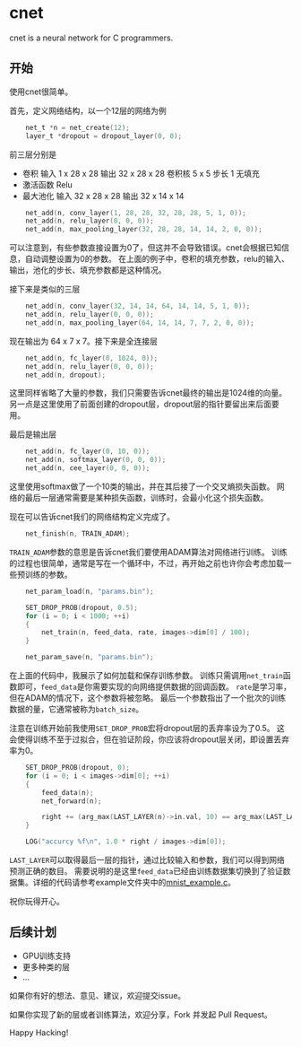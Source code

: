 cnet
====

cnet is a neural network for C programmers.

开始
----

使用cnet很简单。

首先，定义网络结构，以一个12层的网络为例
``` c
	net_t *n = net_create(12);
	layer_t *dropout = dropout_layer(0, 0);
```
前三层分别是

- 卷积 输入 1 x 28 x 28 输出 32 x 28 x 28 卷积核 5 x 5 步长 1 无填充
- 激活函数 Relu
- 最大池化 输入 32 x 28 x 28 输出 32 x 14 x 14
``` c
	net_add(n, conv_layer(1, 28, 28, 32, 28, 28, 5, 1, 0));
	net_add(n, relu_layer(0, 0, 0));
	net_add(n, max_pooling_layer(32, 28, 28, 14, 14, 2, 0, 0));
```
可以注意到，有些参数直接设置为0了，但这并不会导致错误。cnet会根据已知信息，自动调整设置为0的参数。
在上面的例子中，卷积的填充参数，relu的输入、输出，池化的步长、填充参数都是这种情况。

接下来是类似的三层
``` c
	net_add(n, conv_layer(32, 14, 14, 64, 14, 14, 5, 1, 0));
	net_add(n, relu_layer(0, 0, 0));
	net_add(n, max_pooling_layer(64, 14, 14, 7, 7, 2, 0, 0));
```
现在输出为 64 x 7 x 7。接下来是全连接层
``` c
	net_add(n, fc_layer(0, 1024, 0));
	net_add(n, relu_layer(0, 0, 0));
	net_add(n, dropout);
```
这里同样省略了大量的参数，我们只需要告诉cnet最终的输出是1024维的向量。
另一点是这里使用了前面创建的dropout层，dropout层的指针要留出来后面要用。

最后是输出层
``` c
	net_add(n, fc_layer(0, 10, 0));
	net_add(n, softmax_layer(0, 0, 0));
	net_add(n, cee_layer(0, 0, 0));
```
这里使用softmax做了一个10类的输出，并在其后接了一个交叉熵损失函数。
网络的最后一层通常需要是某种损失函数，训练时，会最小化这个损失函数。

现在可以告诉cnet我们的网络结构定义完成了。
``` c
    net_finish(n, TRAIN_ADAM);
```
`TRAIN_ADAM`参数的意思是告诉cnet我们要使用ADAM算法对网络进行训练。
训练的过程也很简单，通常是写在一个循环中，不过，再开始之前也许你会考虑加载一些预训练的参数。
``` c
    net_param_load(n, "params.bin");

    SET_DROP_PROB(dropout, 0.5);
    for (i = 0; i < 1000; ++i)
	{
		net_train(n, feed_data, rate, images->dim[0] / 100);
    }

    net_param_save(n, "params.bin");
```
在上面的代码中，我展示了如何加载和保存训练参数。
训练只需调用`net_train`函数即可，`feed_data`是你需要实现的向网络提供数据的回调函数。
`rate`是学习率，但在ADAM的情况下，这个参数将被忽略。
最后一个参数指出了一个批次的训练数据的量，它通常被称为`batch_size`。

注意在训练开始前我使用`SET_DROP_PROB`宏将dropout层的丢弃率设为了0.5。
这会使得训练不至于过拟合，但在验证阶段，你应该将dropout层关闭，即设置丢弃率为0。
``` c
	SET_DROP_PROB(dropout, 0);
	for (i = 0; i < images->dim[0]; ++i)
	{
		feed_data(n);
		net_forward(n);

		right += (arg_max(LAST_LAYER(n)->in.val, 10) == arg_max(LAST_LAYER(n)->param.val, 10));
	}

	LOG("accurcy %f\n", 1.0 * right / images->dim[0]);
```
`LAST_LAYER`可以取得最后一层的指针，通过比较输入和参数，我们可以得到网络预测正确的数目。
需要说明的是这里`feed_data`已经由训练数据集切换到了验证数据集。详细的代码请参考example文件夹中的[mnist_example.c](example/mnist_example.c)。

祝你玩得开心。

后续计划
-------

- GPU训练支持
- 更多种类的层
- ...

如果你有好的想法、意见、建议，欢迎提交issue。

如果你实现了新的层或者训练算法，欢迎分享，Fork 并发起 Pull Request。

Happy Hacking!
